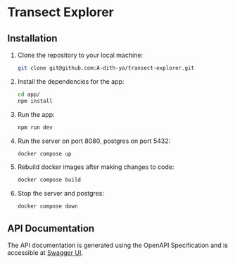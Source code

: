 # Transect Explorer

## Installation

1. Clone the repository to your local machine:

   ```bash
   git clone git@github.com:A-dith-ya/transect-explorer.git
   ```

2. Install the dependencies for the app:

   ```bash
   cd app/
   npm install
   ```

3. Run the app:

   ```bash
   npm run dev
   ```

4. Run the server on port 8080, postgres on port 5432:

   ```bash
   docker compose up
   ```

5. Rebuild docker images after making changes to code:

   ```bash
   docker compose build
   ```

6. Stop the server and postgres:

   ```bash
   docker compose down
   ```

## API Documentation

The API documentation is generated using the OpenAPI Specification and is accessible at [Swagger UI](http://localhost:8080/swagger-ui/index.html).
